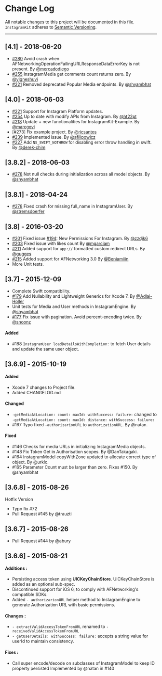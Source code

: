 # Change Log
All notable changes to this project will be documented in this file.
`InstagramKit` adheres to [Semantic Versioning](http://semver.org/).

---
## [4.1] - 2018-06-20

- [#280](https://github.com/shyambhat/InstagramKit/pull/280) Avoid crash when AFNetworkingOperationFailingURLResponseDataErrorKey is not present. By [@mercadodiego](https://github.com/mercadodiego)
- [#255](https://github.com/shyambhat/InstagramKit/pull/255) InstagramMedia get comments count returns zero. By [@vigneshuvi](https://github.com/vigneshuvi)
- [#221](https://github.com/shyambhat/InstagramKit/pull/221) Removed deprecated Popular Media endpoints. By [@shyambhat](https://github.com/shyambhat)


## [4.0] - 2018-06-03
- [#221](https://github.com/shyambhat/InstagramKit/pull/221) Support for Instagram Platform updates.
- [#254](https://github.com/shyambhat/InstagramKit/pull/254) Up to date with modify APIs from Instagram. By [@ht22pt](https://github.com/ht22pt) 
- [#218]( https://github.com/shyambhat/InstagramKit/pull/218) Update + new functionalities for InstagramKit-Example. By [@marcgovi](https://github.com/marcgovi)
- [#273] Fix example project. By [@ricsantos](https://github.com/ricsantos) 
- [#239](https://github.com/shyambhat/InstagramKit/issues/239) Implemented issue. By [@afilipowicz](https://github.com/afilipowicz)
- [#227](https://github.com/shyambhat/InstagramKit/pull/227) Add `NS_SWIFT_NOTHROW` for disabling error throw handling in swift.  By [@derek-chim](https://github.com/derek-chim)

## [3.8.2] - 2018-06-03
- [#278](https://github.com/shyambhat/InstagramKit/pull/278) Not null checks during initialization across all model objects. By [@shyambhat](https://github.com/shyambhat)

## [3.8.1] - 2018-04-24
- [#278](https://github.com/shyambhat/InstagramKit/pull/278) Fixed crash for missing full_name in InstagramUser. By [@stremsdoerfer](https://github.com/stremsdoerfer)

## [3.8] - 2016-03-20
- [#201](https://github.com/shyambhat/InstagramKit/pull/201) Fixed issue [#194](https://github.com/shyambhat/InstagramKit/pull/194): New Permissions For Instagram. By [@zzdjk6](https://github.com/zzdjk6)
- [#203](https://github.com/shyambhat/InstagramKit/pull/203) Fixed issue with likes count By [@mgarciam](https://github.com/mgarciam)
- [#211](https://github.com/shyambhat/InstagramKit/pull/211) Added support for `app://` formatted custom redirect URLs. By [@gugges](https://github.com/gugges)
- [#215](https://github.com/shyambhat/InstagramKit/pull/215) Added support for AFNetworking 3.0 By [@Beniamiiin](https://github.com/Beniamiiin)
- More Unit tests.

## [3.7] - 2015-12-09
- Complete Swift compatibility.
- [#179](https://github.com/shyambhat/InstagramKit/pull/179) Add Nullability and Lightweight Generics for Xcode 7. By [@Adlai-Holler](https://github.com/Adlai-Holler)
- Unit tests for Media and User methods in InstagramEngine. By [@shyambhat](https://github.com/shyambhat)
- [#177](https://github.com/shyambhat/InstagramKit/pull/177) Fix issue with pagination. Avoid percent-encoding twice. By [@snoonz](https://github.com/snoonz)

#### Added
- #188 ```InstagramUser loadDetailsWithCompletion:``` to fetch User details and update the same user object.

## [3.6.9] - 2015-10-19

#### Added
- Xcode 7 changes to Project file.
- Added CHANGELOG.md

#### Changed
- `-getMediaAtLocation: count: maxId: withSuccess: failure:` changed to `-getMediaAtLocation: count: maxId: distance: withSuccess: failure:`
- #167 Typo fixed `-authorizarionURL` to `authorizationURL`. By @natan.

#### Fixed
- #146 Checks for media URLs in initializing InstagramMedia objects.
- #148 Fix Token Get in Authorisation scopes. By @DanTakagaki.
- #164 InstagramModel copyWithZone updated to allocate correct type of object. By @urklc.
- #165 Parameter Count must be larger than zero. Fixes #150. By @shyambhat


## [3.6.8] - 2015-08-26
Hotfix Version

- Typo fix #72 
- Pull Request #145 by @trauzti

## [3.6.7] - 2015-08-26

- Pull Request #144 by @abury

## [3.6.6] - 2015-08-21

#### Additions : 
- Persisting access token using **UICKeyChainStore**. UICKeyChainStore is added as an optional sub-spec.
- Discontinued support for iOS 6, to comply with AFNetworking's compatible SDKs. 
- Added `- authorizarionURL` helper method to InstagramEngine to generate Authorization URL with basic permissions.

#### Changes : 
- `- extractValidAccessTokenFromURL` renamed to `- receivedValidAccessTokenFromURL`
- `- getUserDetails: withSuccess: failure:` accepts a string value for userId to maintain consistency.

#### Fixes : 
- Call super encode/decode on subclasses of InstagramModel to keep ID property persisted 
  Implemented by @natan in #140
